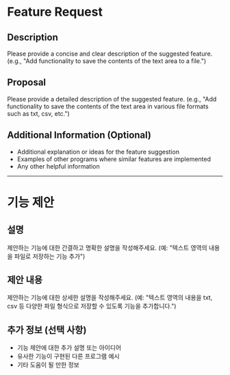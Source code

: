 # Feature Request

## Description

Please provide a concise and clear description of the suggested feature.
(e.g., "Add functionality to save the contents of the text area to a file.")

## Proposal

Please provide a detailed description of the suggested feature.
(e.g., "Add functionality to save the contents of the text area in various file formats such as txt, csv, etc.")

## Additional Information (Optional)

*   Additional explanation or ideas for the feature suggestion
*   Examples of other programs where similar features are implemented
*   Any other helpful information

---

# 기능 제안

## 설명

제안하는 기능에 대한 간결하고 명확한 설명을 작성해주세요.
(예: "텍스트 영역의 내용을 파일로 저장하는 기능 추가")

## 제안 내용

제안하는 기능에 대한 상세한 설명을 작성해주세요.
(예: "텍스트 영역의 내용을 txt, csv 등 다양한 파일 형식으로 저장할 수 있도록 기능을 추가합니다.")

## 추가 정보 (선택 사항)

*   기능 제안에 대한 추가 설명 또는 아이디어
*   유사한 기능이 구현된 다른 프로그램 예시
*   기타 도움이 될 만한 정보
